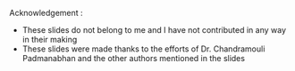 Acknowledgement : 

* These slides do not belong to me and I have not contributed in any way in their making
* These slides were made thanks to the efforts of Dr. Chandramouli Padmanabhan and the other authors mentioned in the slides 
